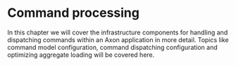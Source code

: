 # Command processing

In this chapter we will cover the infrastructure components for handling and dispatching commands within an Axon application in more detail. Topics like command model configuration, command dispatching configuration and optimizing aggregate loading will be covered here.
